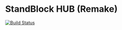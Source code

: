 # StandBlock HUB (Remake)
[![Build Status](https://travis-ci.org/ColinetCyril/StandBlock-HUB-REMAKE.svg?branch=master)](https://travis-ci.org/ColinetCyril/StandBlock-HUB-REMAKE)
